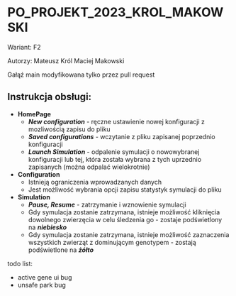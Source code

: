 # PO_PROJEKT_2023_KROL_MAKOWSKI

Wariant: F2 

Autorzy: 
Mateusz Król 
Maciej Makowski 

Gałąź main modyfikowana tylko przez pull request

## Instrukcja obsługi:
- **HomePage**
    - ***New configuration*** - ręczne ustawienie nowej konfiguracji z mozliwością zapisu do pliku
    - ***Saved configurations*** - wczytanie z pliku zapisanej poprzednio konfiguracji
    - ***Launch Simulation*** - odpalenie symulacji o nowowybranej konfiguracji lub tej, która została wybrana z tych uprzednio zapisanych (można odpalać wielokrotnie)
- **Configuration**
    - Istnieją ograniczenia wprowadzanych danych
    - Jest możliwość wybrania opcji zapisu statystyk symulacji do pliku
- **Simulation**
    - ***Pause, Resume*** - zatrzymanie i wznowienie symulacji
    - Gdy symulacja zostanie zatrzymana, istnieje możliwość kliknięcia dowolnego zwierzęcia w celu śledzenia go - zostaje podświetlony na ***niebiesko***
    - Gdy symulacja zostanie zatrzymana, istnieje możliwość zaznaczenia wszystkich zwierząt z dominującym genotypem - zostają podświetlone na ***żółto***


todo list:
- active gene ui bug 
- unsafe park bug 



